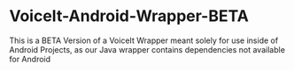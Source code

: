# VoiceIt-Android-Wrapper-BETA
This is a BETA Version of a VoiceIt Wrapper meant solely for use inside of Android Projects, as our Java wrapper contains dependencies not available for Android
